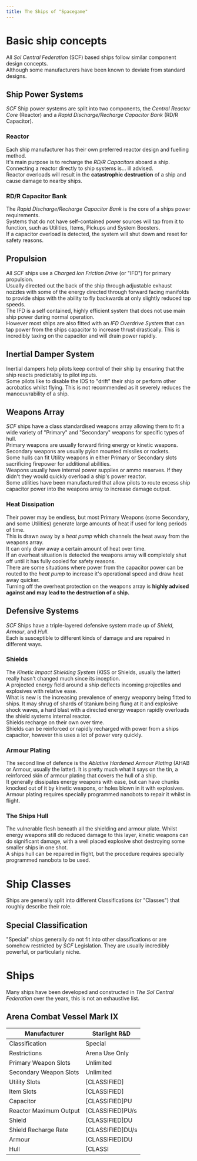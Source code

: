 ```yaml
---
title: The Ships of "Spacegame"
---
```

# Basic ship concepts
All *Sol Central Federation* (SCF) based ships follow similar component design concepts.  
Although some manufacturers have been known to deviate from standard designs.

## Ship Power Systems
*SCF* Ship power systems are split into two components, the *Central Reactor Core* (Reactor) and a *Rapid Discharge/Recharge Capacitor Bank* (RD/R Capacitor).
### Reactor
Each ship manufacturer has their own preferred reactor design and fuelling method.  
It's main purpose is to recharge the *RD/R Capacitors* aboard a ship.  
Connecting a reactor directly to ship systems is... ill advised.  
Reactor overloads will result in the **catastrophic destruction** of a ship and cause damage to nearby ships.
### RD/R Capacitor Bank
The *Rapid Discharge/Recharge Capacitor Bank* is the core of a ships power requirements.  
Systems that do not have self-contained power sources will tap from it to function, such as Utilities, Items, Pickups and System Boosters.  
If a capacitor overload is detected, the system will shut down and reset for safety reasons.

## Propulsion
All *SCF* ships use a *Charged Ion Friction Drive* (or "IFD") for primary propulsion.  
Usually directed out the back of the ship through adjustable exhaust nozzles with some of the energy directed through forward facing manifolds to provide ships with the ability to fly backwards at only slightly reduced top speeds.  
The IFD is a self contained, highly efficient system that does not use main ship power during normal operation.  
However most ships are also fitted with an *IFD Overdrive System* that can tap power from the ships capacitor to increase thrust drastically. This is incredibly taxing on the capacitor and will drain power rapidly.  

## Inertial Damper System
Inertial dampers help pilots keep control of their ship by ensuring that the ship reacts predictably to pilot inputs.  
Some pilots like to disable the IDS to "drift" their ship or perform other acrobatics whilst flying. This is not recommended as it severely reduces the manoeuvrability of a ship.

## Weapons Array
*SCF* ships have a class standardised weapons array allowing them to fit a wide variety of "Primary" and "Secondary" weapons for specific types of hull.  
Primary weapons are usually forward firing energy or kinetic weapons.  
Secondary weapons are usually pylon mounted missiles or rockets.  
Some hulls can fit Utility weapons in either Primary or Secondary slots sacrificing firepower for additional abilities.  
Weapons usually have internal power supplies or ammo reserves. If they didn't they would quickly overload a ship's power reactor.  
Some utilities have been manufactured that allow pilots to route excess ship capacitor power into the weapons array to increase damage output.
### Heat Dissipation
Their power may be endless, but most Primary Weapons (some Secondary, and some Utilities) generate large amounts of heat if used for long periods of time.  
This is drawn away by a *heat pump* which channels the heat away from the weapons array.  
It can only draw away a certain amount of heat over time.  
If an overheat situation is detected the weapons array will completely shut off until it has fully cooled for safety reasons.  
There are some situations where power from the capacitor power can be routed to the *heat pump* to increase it's operational speed and draw heat away quicker.  
Turning off the overheat protection on the weapons array is **highly advised against and may lead to the destruction of a ship.**

## Defensive Systems
*SCF* Ships have a triple-layered defensive system made up of *Shield*, *Armour*, and *Hull*.  
Each is susceptible to different kinds of damage and are repaired in different ways.
### Shields
The *Kinetic Impact Shielding System* (KISS or Shields, usually the latter) really hasn't changed much since its inception.  
A projected energy field around a ship deflects incoming projectiles and explosives with relative ease.  
What is new is the increasing prevalence of energy weaponry being fitted to ships. It may shrug of shards of titanium being flung at it and explosive shock waves, a hard blast with a directed energy weapon rapidly overloads the shield systems internal reactor.  
Shields recharge on their own over time.  
Shields can be reinforced or rapidly recharged with power from a ships capacitor, however this uses a lot of power very quickly.
### Armour Plating
The second line of defence is the *Ablative Hardened Armour Plating* (AHAB or Armour, usually the latter). It is pretty much what it says on the tin, a reinforced skin of armour plating that covers the hull of a ship.  
It generally dissipates energy weapons with ease, but can have chunks knocked out of it by kinetic weapons, or holes blown in it with explosives.  
Armour plating requires specially programmed nanobots to repair it whilst in flight.
### The Ships Hull
The vulnerable flesh beneath all the shielding and armour plate. Whilst energy weapons still do reduced damage to this layer, kinetic weapons can do significant damage, with a well placed explosive shot destroying some smaller ships in one shot.  
A ships hull can be repaired in flight, but the procedure requires specially programmed nanobots to be used.

# Ship Classes
Ships are generally split into different Classifications (or "Classes") that roughly describe their role.
## Special Classification
"Special" ships generally do not fit into other classifications or are somehow restricted by *SCF* Legislation. They are usually incredibly powerful, or particularly niche.

# Ships
Many ships have been developed and constructed in *The Sol Central Federation* over the years, this is not an exhaustive list.
## Arena Combat Vessel Mark IX
Manufacturer| Starlight R&D
------------|------------
Classification | Special
Restrictions|Arena Use Only
Primary Weapon Slots | Unlimited
Secondary Weapon Slots | Unlimited
Utility Slots | [CLASSIFIED]
Item Slots | [CLASSIFIED]
Capacitor | [CLASSIFIED]PU
Reactor Maximum Output | [CLASSIFIED]PU/s
Shield | [CLASSIFIED]DU
Shield Recharge Rate | [CLASSIFIED]DU/s
Armour | [CLASSIFIED]DU
Hull | [CLASSI
<!--stackedit_data:
eyJwcm9wZXJ0aWVzIjoiZXh0ZW5zaW9uczpcbiAgcHJlc2V0Oi
BnZm1cbiIsImhpc3RvcnkiOls2Njc5MjcxMTAsMTE5MzAxMjc2
NCwtMTAzNDAyNTkxN119
-->